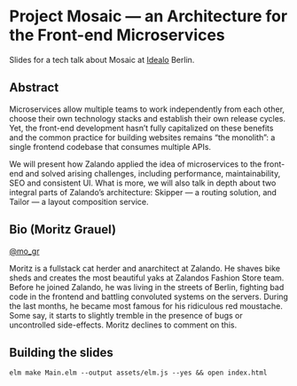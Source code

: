# Project Mosaic — an Architecture for the Front-end Microservices

Slides for a tech talk about Mosaic at [Idealo](https://www.idealo.de) Berlin.

## Abstract

Microservices allow multiple teams to work independently from each other, choose their own technology stacks and establish their own release cycles. Yet, the front-end development hasn’t fully capitalized on these benefits and the common practice for building websites remains “the monolith”: a single frontend codebase that consumes multiple APIs.

We will present how Zalando applied the idea of microservices to the front-end and solved arising challenges, including performance, maintainability, SEO and consistent UI. What is more, we will also talk in depth about two integral parts of Zalando’s architecture: Skipper — a routing solution, and Tailor — a layout composition service.

## Bio (Moritz Grauel)

[@mo_gr](https://twitter.com/mo_gr)

Moritz is a fullstack cat herder and anarchitect at Zalando. He shaves bike sheds and creates the most beautiful yaks at Zalandos Fashion Store team. Before he joined Zalando, he was living in the streets of Berlin, fighting bad code in the frontend and battling convoluted systems on the servers. During the last months, he became most famous for his ridiculous red moustache. Some say, it starts to slightly tremble in the presence of bugs or uncontrolled side-effects. Moritz declines to comment on this.

## Building the slides

`elm make Main.elm --output assets/elm.js --yes && open index.html`
